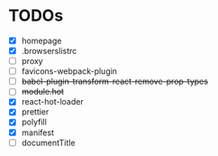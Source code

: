 # TODOs

- [x] homepage
- [x] .browserslistrc
- [ ] proxy
- [ ] favicons-webpack-plugin
- [ ] ~~babel-plugin-transform-react-remove-prop-types~~
- [ ] ~~module.hot~~
- [x] react-hot-loader
- [x] prettier
- [x] polyfill
- [x] manifest
- [ ] documentTitle
